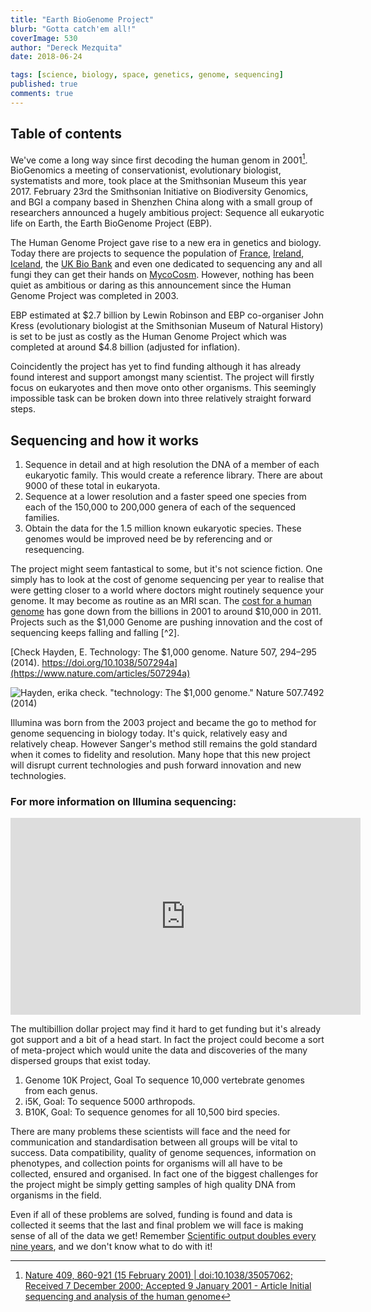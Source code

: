 ```yaml
---
title: "Earth BioGenome Project"
blurb: "Gotta catch'em all!"
coverImage: 530
author: "Dereck Mezquita"
date: 2018-06-24

tags: [science, biology, space, genetics, genome, sequencing]
published: true
comments: true
---
```


## Table of contents

We've come a long way since first decoding the human genom in 2001[^1]. BioGenomics a meeting of conservationist, evolutionary biologist, systematists and more, took place at the Smithsonian Museum this year 2017. February 23rd the Smithsonian Initiative on Biodiversity Genomics, and BGI a company based in Shenzhen China along with a small group of researchers announced a hugely ambitious project: Sequence all eukaryotic life on Earth, the Earth BioGenome Project (EBP).

[^1]: [Nature 409, 860-921 (15 February 2001) | doi:10.1038/35057062; Received 7 December 2000; Accepted 9 January 2001 - Article Initial sequencing and analysis of the human genome](https://www.nature.com/articles/35057062)

The Human Genome Project gave rise to a new era in genetics and biology. Today there are projects to sequence the population of [France](http://www.inserm.fr/actualites/rubriques/actualites-evenements/plan-france-medecine-genomique-2025), [Ireland](http://labiotech.eu/genomics-medicine-ireland-sequence-genome/), [Iceland](http://www.nature.com/ng/journal/v47/n5/full/ng.3247.html), the [UK Bio Bank](http://www.sciencemag.org/news/2006/08/thumbs-uk-biobank) and even one dedicated to sequencing any and all fungi they can get their hands on [MycoCosm](http://genome.jgi.doe.gov/programs/fungi/index.jsf). However, nothing has been quiet as ambitious or daring as this announcement since the Human Genome Project was completed in 2003.

EBP estimated at \$2.7 billion by Lewin Robinson and EBP co-organiser John Kress (evolutionary biologist at the Smithsonian Museum of Natural History) is set to be just as costly as the Human Genome Project which was completed at around $4.8 billion (adjusted for inflation).

Coincidently the project has yet to find funding although it has already found interest and support amongst many scientist. The project will firstly focus on eukaryotes and then move onto other organisms. This seemingly impossible task can be broken down into three relatively straight forward steps.

## Sequencing and how it works

1. Sequence in detail and at high resolution the DNA of a member of each eukaryotic family. This would create a reference library. There are about 9000 of these total in eukaryota.
1. Sequence at a lower resolution and a faster speed one species from each of the 150,000 to 200,000 genera of each of the sequenced families.
1. Obtain the data for the 1.5 million known eukaryotic species. These genomes would be improved need be by referencing and or resequencing.

The project might seem fantastical to some, but it's not science fiction. One simply has to look at the cost of genome sequencing per year to realise that were getting closer to a world where doctors might routinely sequence your genome. It may become as routine as an MRI scan. The [cost for a human genome](http://www.nature.com/nature/journal/v409/n6822/full/409860a0.html) has gone down from the billions in 2001 to around $10,000 in 2011. Projects such as the $1,000 Genome are pushing innovation and the cost of sequencing keeps falling and falling [^2].

[Check Hayden, E. Technology: The $1,000 genome. Nature 507, 294–295 (2014). https://doi.org/10.1038/507294a](https://www.nature.com/articles/507294a)

![Hayden, erika check. "technology: The $1,000 genome." Nature 507.7492 (2014)](/blog/20180624_earth-biogenome-project/sequencing-cost.png)

Illumina was born from the 2003 project and became the go to method for genome sequencing in biology today. It's quick, relatively easy and relatively cheap. However Sanger's method still remains the gold standard when it comes to fidelity and resolution. Many hope that this new project will disrupt current technologies and push forward innovation and new technologies.

### For more information on Illumina sequencing:

<iframe width="560" height="315" src="https://www.youtube.com/embed/fCd6B5HRaZ8" frameborder="0" allow="accelerometer; autoplay; encrypted-media; gyroscope; picture-in-picture" allowfullscreen></iframe>

The multibillion dollar project may find it hard to get funding but it's already got support and a bit of a head start. In fact the project could become a sort of meta-project which would unite the data and discoveries of the many dispersed groups that exist today.

1. Genome 10K Project, Goal To sequence 10,000 vertebrate genomes from each genus.
1. i5K, Goal: To sequence 5000 arthropods.
1. B10K, Goal: To sequence genomes for all 10,500 bird species.

There are many problems these scientists will face and the need for communication and standardisation between all groups will be vital to success. Data compatibility, quality of genome sequences, information on phenotypes, and collection points for organisms will all have to be collected, ensured and organised. In fact one of the biggest challenges for the project might be simply getting samples of high quality DNA from organisms in the field.

Even if all of these problems are solved, funding is found and data is collected it seems that the last and final problem we will face is making sense of all of the data we get! Remember [Scientific output doubles every nine years](http://blogs.nature.com/news/2014/05/global-scientific-output-doubles-every-nine-years.html), and we don't know what to do with it!
